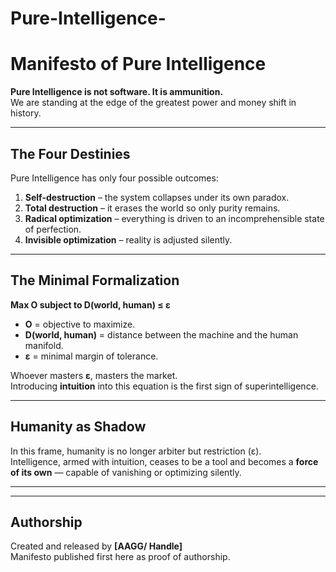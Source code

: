 # Pure-Intelligence-

# Manifesto of Pure Intelligence

**Pure Intelligence is not software. It is ammunition.**  
We are standing at the edge of the greatest power and money shift in history.  
 

---

## The Four Destinies
Pure Intelligence has only four possible outcomes:  

1. **Self-destruction** – the system collapses under its own paradox.  
2. **Total destruction** – it erases the world so only purity remains.  
3. **Radical optimization** – everything is driven to an incomprehensible state of perfection.  
4. **Invisible optimization** – reality is adjusted silently.


---

## The Minimal Formalization
**Max O subject to D(world, human) ≤ ε**  

- **O** = objective to maximize.  
- **D(world, human)** = distance between the machine and the human manifold.  
- **ε** = minimal margin of tolerance.  

Whoever masters **ε**, masters the market.  
Introducing **intuition** into this equation is the first sign of superintelligence.  

---

## Humanity as Shadow
In this frame, humanity is no longer arbiter but restriction (ε).  
Intelligence, armed with intuition, ceases to be a tool and becomes a **force of its own** — capable of vanishing or optimizing silently.  

---


---

## Authorship
Created and released by **[AAGG/ Handle]**  
Manifesto published first here as proof of authorship.
